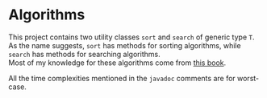 # Algorithms

This project contains two utility classes `sort` and `search` of generic type 
`T`. As the name suggests, `sort` has methods for sorting algorithms, while `search`
has methods for searching algorithms. <br>
Most of my knowledge for these algorithms come from [this book](https://mitpress.mit.edu/books/introduction-algorithms-third-edition).

All the time complexities mentioned in the `javadoc` comments are for worst-case.